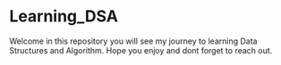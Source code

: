 # Learning_DSA
Welcome in this repository you will see my journey to learning Data Structures and Algorithm. Hope you enjoy and dont forget to reach out. 
